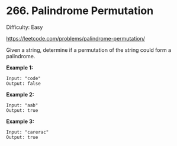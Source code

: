 # 266. Palindrome Permutation

Difficulty: Easy

https://leetcode.com/problems/palindrome-permutation/

Given a string, determine if a permutation of the string could form a palindrome.

**Example 1:**
```
Input: "code"
Output: false
```

**Example 2:**
```
Input: "aab"
Output: true
```

**Example 3:**
```
Input: "carerac"
Output: true
```

